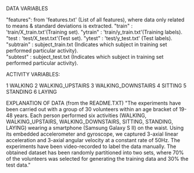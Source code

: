  
DATA VARIABLES 

"features": from 'features.txt' (List of all features), where data only related to means & standard deviations is extracted. 
"train" : 'train/X_train.txt'(Training set). 
"ytrain" : 'train/y_train.txt'(Training labels). 
"test : 'test/X_test.txt'(Test set). 
"ytest" : 'test/y_test.txt' (Test labels). 
"subtrain" : subject_train.txt (Indicates which subject in training set performed particular activity).   
"subtest" : subject_test.txt (Indicates which subject in training set performed particular activity). 


ACTIVITY VARIABLES:

1 WALKING
2 WALKING_UPSTAIRS
3 WALKING_DOWNSTAIRS
4 SITTING
5 STANDING
6 LAYING 


EXPLANATION OF DATA (from the README.TXT) 
"The experiments have been carried out with a group of 30 volunteers within an age bracket of 19-48 years. Each person performed six activities (WALKING, WALKING_UPSTAIRS, WALKING_DOWNSTAIRS, SITTING, STANDING, LAYING) wearing a smartphone (Samsung Galaxy S II) on the waist. Using its embedded accelerometer and gyroscope, we captured 3-axial linear acceleration and 3-axial angular velocity at a constant rate of 50Hz. The experiments have been video-recorded to label the data manually. The obtained dataset has been randomly partitioned into two sets, where 70% of the volunteers was selected for generating the training data and 30% the test data." 





